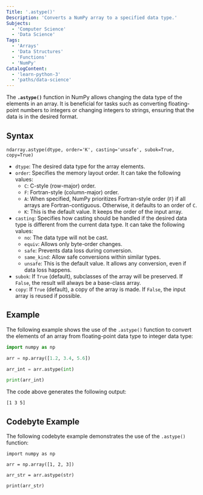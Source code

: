 ```yaml
---
Title: '.astype()'
Description: 'Converts a NumPy array to a specified data type.'
Subjects:
  - 'Computer Science'
  - 'Data Science'
Tags:
  - 'Arrays'
  - 'Data Structures'
  - 'Functions'
  - 'NumPy'
CatalogContent:
  - 'learn-python-3'
  - 'paths/data-science'
---
```


The **`.astype()`** function in NumPy allows changing the data type of the elements in an array. It is beneficial for tasks such as converting floating-point numbers to integers or changing integers to strings, ensuring that the data is in the desired format.

## Syntax

```psuedo
ndarray.astype(dtype, order='K', casting='unsafe', subok=True, copy=True)
```

- `dtype`: The desired data type for the array elements.
- `order`: Specifies the memory layout order. It can take the following values:
  - `C`: C-style (row-major) order.
  - `F`: Fortran-style (column-major) order.
  - `A`: When specified, NumPy prioritizes Fortran-style order (`F`) if all arrays are Fortran-contiguous. Otherwise, it defaults to an order of `C`.
  - `K`: This is the default value. It keeps the order of the input array.
- `casting`: Specifies how casting should be handled if the desired data type is different from the current data type. It can take the following values:
  - `no`: The data type will not be cast.
  - `equiv`: Allows only byte-order changes.
  - `safe`: Prevents data loss during conversion.
  - `same_kind`: Allow safe conversions within similar types.
  - `unsafe`: This is the default value. It allows any conversion, even if data loss happens.
- `subok`: If `True` (default), subclasses of the array will be preserved. If `False`, the result will always be a base-class array.
- `copy`: If `True` (default), a copy of the array is made. If `False`, the input array is reused if possible.

## Example

The following example shows the use of the `.astype()` function to convert the elements of an array from floating-point data type to integer data type:

```py
import numpy as np

arr = np.array([1.2, 3.4, 5.6])

arr_int = arr.astype(int)

print(arr_int)
```

The code above generates the following output:

```shell
[1 3 5]
```

## Codebyte Example

The following codebyte example demonstrates the use of the `.astype()` function:

```codebyte/python
import numpy as np

arr = np.array([1, 2, 3])

arr_str = arr.astype(str)

print(arr_str)
```
